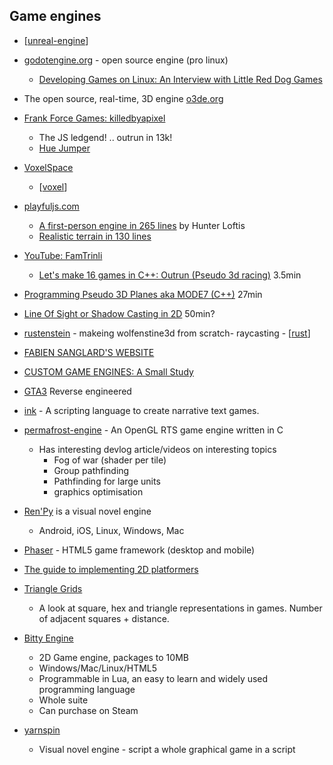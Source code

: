 Game engines
------------

* [[unreal-engine]]
* [godotengine.org](https://godotengine.org/) - open source engine (pro linux)
    * [Developing Games on Linux: An Interview with Little Red Dog Games](https://blog.system76.com/post/654884924769370112/developing-games-on-linux-an-interview-with)
* The open source, real-time, 3D engine [o3de.org](https://o3de.org/)
* [Frank Force Games: killedbyapixel](https://killedbyapixel.itch.io/)
    * The JS ledgend! .. outrun in 13k!
    * [Hue Jumper](http://frankforce.com/?p=7427)
* [VoxelSpace](https://github.com/s-macke/VoxelSpace)
    * [[voxel]]
* [playfuljs.com](http://www.playfuljs.com/)
    * [A first-person engine in 265 lines](http://www.playfuljs.com/a-first-person-engine-in-265-lines/) by Hunter Loftis
    * [Realistic terrain in 130 lines](http://www.playfuljs.com/realistic-terrain-in-130-lines/)
* [YouTube: FamTrinli](https://www.youtube.com/user/FamTrinli)
    * [Let's make 16 games in C++: Outrun (Pseudo 3d racing)](https://www.youtube.com/watch?v=N60lBZDEwJ8) 3.5min
* [Programming Pseudo 3D Planes aka MODE7 (C++)](https://www.youtube.com/watch?v=ybLZyY655iY) 27min
* [Line Of Sight or Shadow Casting in 2D](https://www.youtube.com/watch?v=fc3nnG2CG8U) 50min?
* [rustenstein](https://tech.nextroll.com/blog/dev/2022/02/02/rustenstein.html) - makeing wolfenstine3d from scratch- raycasting - [[rust]]

* [FABIEN SANGLARD'S WEBSITE](http://fabiensanglard.net/)

* [CUSTOM GAME ENGINES: A Small Study](https://gist.github.com/raysan5/909dc6cf33ed40223eb0dfe625c0de74#custom-game-engines-a-small-study)
  
* [GTA3](https://github.com/GTAmodding/re3) Reverse engineered

* [ink](https://www.inklestudios.com/ink/) - A scripting language to create narrative text games.
* [permafrost-engine](https://github.com/eduard-permyakov/permafrost-engine) - An OpenGL RTS game engine written in C
    * Has interesting devlog article/videos on interesting topics
        * Fog of war (shader per tile)
        * Group pathfinding
        * Pathfinding for large units
        * graphics optimisation
* [Ren'Py](https://www.renpy.org/) is a visual novel engine
    * Android, iOS, Linux, Windows, Mac
* [Phaser](http://phaser.io/) - HTML5 game framework (desktop and mobile)

* [The guide to implementing 2D platformers](http://higherorderfun.com/blog/2012/05/20/the-guide-to-implementing-2d-platformers/)

* [Triangle Grids](https://kvachev.com/blog/posts/triangular-grid/)
    * A look at square, hex and triangle representations in games. Number of adjacent squares + distance.

* [Bitty Engine](https://paladin-t.github.io/bitty/)
    * 2D Game engine, packages to 10MB
    * Windows/Mac/Linux/HTML5
    * Programmable in Lua, an easy to learn and widely used programming language
    * Whole suite
    * Can purchase on Steam
* [yarnspin](https://mattiasgustavsson.itch.io/yarnspin)
    * Visual novel engine - script a whole graphical game in a script


[//begin]: # "Autogenerated link references for markdown compatibility"
[unreal-engine]: unreal-engine.md "Unreal Engine"
[voxel]: voxel.md "Voxel"
[rust]: rust.md "Rust"
[//end]: # "Autogenerated link references"